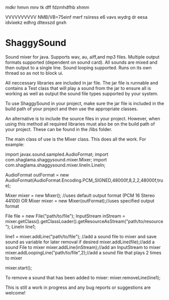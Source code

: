 mdkr hmvn mnv tk dff fdzmhdfhb xhmm

VVVVVVVVVV
NMB/VB=75einf merf rsiiress e6 vavs wydrg dr eesa idvixekz edhrg dltexszd gnxh 




# ShaggySound
Sound mixer for java.  Supports wav, au, aiff,and mp3 files. Multiple output formats supported (dependent on sound card).
All sounds are mixed and then output to a single line. Sound looping supported. 
Runs on its own thread so as not to block ui. 

All neccessary libraries are included in jar file. The jar file is runnable and contains a Test class that will play a sound from the jar to ensure all is working as well as output the sound file types supported by your system.

To use ShaggySound in your project, make sure the jar file is included in the build path of your project and then use the appropriate classes. 

An alternative is to include the source files in your project. However, when using this method all required libraries must also be on the build path of your project. These can be found in the /libs folder. 

The main class of use is the Mixer class. This does all the work. For example:

import javax.sound.sampled.AudioFormat;
import com.shaglama.shaggysound.mixer.Mixer;
import com.shaglama.shaggysound.mixer.lineIn.LineIn;


AudioFormat outFormat = new AudioFormat(AudioFormat.Encoding.PCM_SIGNED,48000f,8,2,2,48000f,true);

Mixer mixer = new Mixer(); //uses default output format (PCM 16 Stereo 44100)
OR
Mixer mixer = new Mixer(outFormat);//uses specified output format

File file = new File("path/to/file");
InputStream inStream = mixer.getClass().getClassLoader().getResourceAsStream("path/to/resource");
LineIn line1;

line1 = mixer.addLine("path/to/file"); //add a sound file to mixer and save sound as variable for later removal if desired
mixer.addLine(file);//add a sound File to mixer
mixer.addLine(inStream);//add an InputStream to mixer
mixer.addLoopingLine("path/to/file",2);//add a sound file that plays 2 times to mixer

mixer.start();

To remove a sound that has been added to mixer:
mixer.removeLine(line1);

This is still a work in progress and any bug reports or suggestions are welcome!



